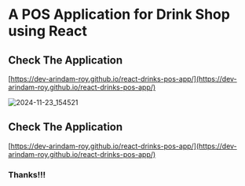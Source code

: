 # A POS Application for Drink Shop using React

## Check The Application
[https://dev-arindam-roy.github.io/react-drinks-pos-app/](https://dev-arindam-roy.github.io/react-drinks-pos-app/)

![2024-11-23_154521](https://github.com/user-attachments/assets/ee30c517-0a83-40c7-beb5-5f47c803fd91)



## Check The Application
[https://dev-arindam-roy.github.io/react-drinks-pos-app/](https://dev-arindam-roy.github.io/react-drinks-pos-app/)

### Thanks!!!
